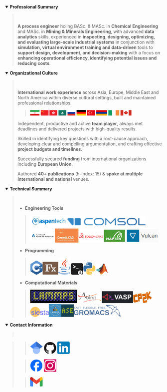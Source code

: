 <details open>
  <summary><strong>Professional Summary</strong></summary>
       
 > <br>     
 > 
 > **A process engineer** holing BASc. & MASc. in **Chemical Engineering** and MASc. in **Mining & Minerals Engineering**, with advanced **data analytics** skills, experienced in **inspecting, designing, optimizing, and evaluating large-scale industrial systems** in conjunction with **simulation, virtual environment training and data-driven** tools to **support design, development, and decision-making** with a focus on **enhancing operational efficiency, identifying potential issues and reducing costs**.     
 >     
</details>


<details open>
  <summary><strong>Organizational Culture</strong></summary>       

 > <br>     
 >       
 > **International work experience** across Asia, Europe, Middle East and North America within diverse cultural settings, built and maintained professional relationships.        
 >      
 >> <img src="./assets/flags/Iran.png" width="30"> <img src="./assets/flags/China.png" width="25"> <img src="./assets/flags/HongKong.png" width="25"> <img src="./assets/flags/Macau.png" width="25"> <img src="./assets/flags/Russia.png" width="25"> <img src="./assets/flags/Germany.png" width="30"> <img src="./assets/flags/Turkey.png" width="25"> <img src="./assets/flags/Armenia.png" width="35"> <img src="./assets/flags/Ireland.png" width="35"> <img src="./assets/flags/Canada.png" width="35">                      
 >     
 > Independent, productive and active **team player**, always met deadlines and delivered projects with high-quality results.       
 > 
 > Skilled in identifying key questions with a root-cause approach, developing clear and compelling argumentation, and crafting effective **project budgets and timelines**.        
 >       
 > Successfully secured **funding** from international organizations including **European Union**.              
 >      
 > Authored **40+ publications** (h-index: 15) & **spoke at multiple international and national** venues.    
 >                            
</details>                      


<details open>
  <summary>
  <strong>Technical Summary</strong>
  </summary>
            
 > <br>      
 >    
 > - **Engineering Tools**                     
 >> <img src="./assets/technical/AspenTech.webp" width="120"><img src="./assets/technical/COMSOL.png" width="250"><img src="./assets/technical/AutodeskpP3D.png" width="80"><img src="./assets/technical/Deswik.jpg" width="75"><img src="./assets/technical/SolidWorks.png" width="80"><img src="./assets/technical/Vulcan.png" width="175">         
 >    
 > - **Programming**         
 >> <img src="./assets/technical/CPP.png" width="40"><img src="./assets/technical/Fx.png" width="50"><img src="./assets/technical/Java.png" width="40"><img src="./assets/technical/bash.png" width="40"><img src="./assets/technical/Python.png" width="40"><img src="./assets/technical/MATLAB.png" width="40">        
 >       
 > - **Computational Materials**            
 >> <img src="./assets/technical/LAMMPS.gif" width="150"><img src="./assets/technical/ABINIT.png" width="80"><img src="./assets/technical/VASP.png" width="100"><img src="./assets/technical/CP2K.png" width="60"><img src="./assets/technical/SIESTA.png" width="60"><img src="./assets/technical/ASAP.png" width="40"><img src="./assets/technical/ASE.png" width="40"><img src="./assets/technical/GROMACS.png" width="150">       
>       
</details>


<details open>
  <summary>
  <strong>Contact Information</strong>
  </summary>               
     
 > <br>     

 >> [<img src="./assets/socials/Google_Scholar.png" width="40">](https://scholar.google.com/citations?hl=en&user=DZzc424AAAAJ&view_op=list_works&sortby=pubdate) [<img src="./assets/socials/GitHub.png" width="40">](https://github.com/makhsry) [<img src="./assets/socials/LinkedIn.png" width="40">](https://www.linkedin.com/in/makhansary/)   
 > 
 >> [<img src="./assets/socials/Facebook.png" width="40">](https://www.facebook.com/makhansary) [<img src="./assets/socials/Instagram.png" width="40">](https://www.instagram.com/makhansary/)  
 >        
 >> [<img src="./assets/socials/Gmail.png" width="40">](mailto:miladasgarpour@gmail.com)       

</details>        


